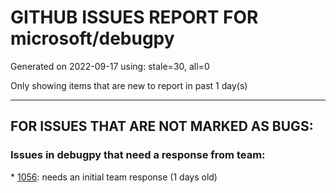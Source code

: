 
# GITHUB ISSUES REPORT FOR microsoft/debugpy


Generated on 2022-09-17 using: stale=30, all=0


Only showing items that are new to report in past 1 day(s)


---

## FOR ISSUES THAT ARE NOT MARKED AS BUGS:


### Issues in debugpy that need a response from team:


\* [1056](https://github.com/microsoft/debugpy/issues/1056 "Is there any way to break the upper limit of the number of watch windows in debug"): needs an initial team response (1 days old)
